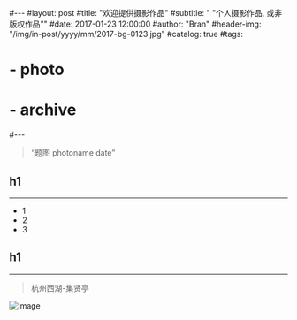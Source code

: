 #---
#layout:     post
#title:      "欢迎提供摄影作品"
#subtitle:   " \"个人摄影作品, 或非版权作品\""
#date:       2017-01-23 12:00:00
#author:     "Bran"
#header-img: "/img/in-post/yyyy/mm/2017-bg-0123.jpg"
#catalog: true
#tags:
#    - photo
#    - archive
#---

> “题图 photoname date”

## h1

- - -
- 1
- 2
- 3

## h1
- - -
> 杭州西湖-集贤亭

![image](../../../../img/in-post/yyyy/mm/xx.jpg)

